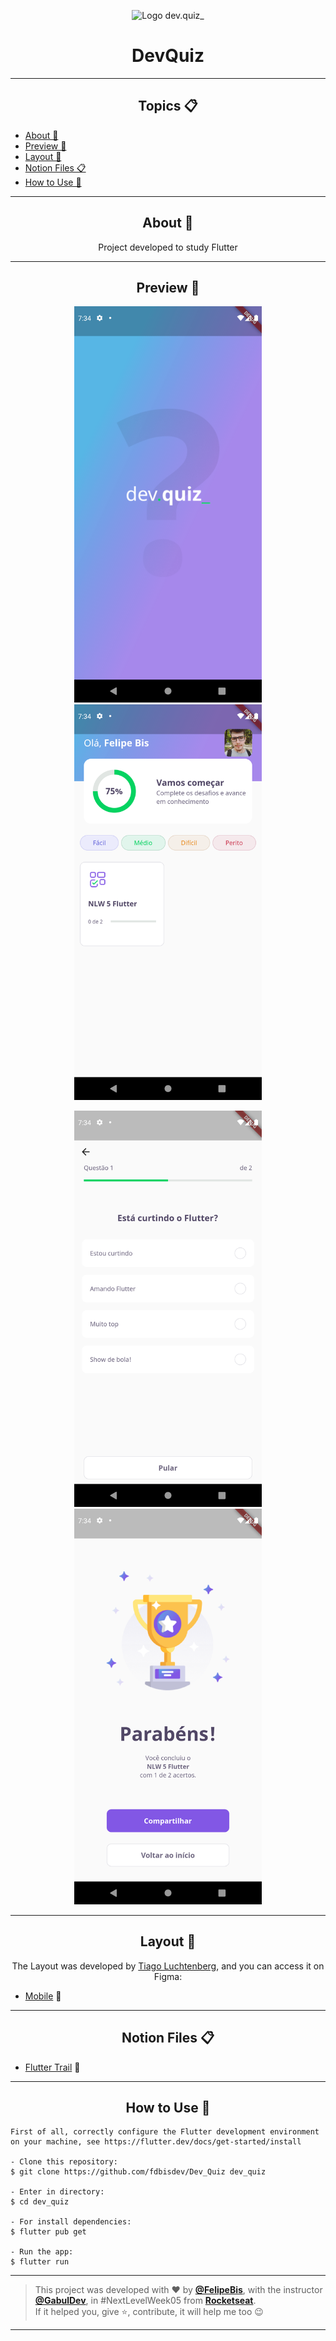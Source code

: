 <p align="center">
      <img src="https://user-images.githubusercontent.com/59374587/115237065-7e835c80-a0f2-11eb-8922-d2a14bac363b.png" width="70" alt="Logo dev.quiz_"/>
</p>

<h1 align="center">DevQuiz</h1>

---

<h2 align="center">Topics 📋</h2>

   <p>
   
   - [About 📖](#about-)
   - [Preview 📱](#preview-)
   - [Layout 🎨](#layout-)
   - [Notion Files 📋](#notion-files-)
   - [How to Use 🤔](#how-to-use-)


   </p>

---

<h2 align="center">About 📖</h2>
      
   <p align="center">
      Project developed to study Flutter 
   </p>

---

<h2 align="center">Preview 📱</h2>
<p align="center">
      <img src="https://raw.githubusercontent.com/FelipeBis/Dev_Quiz/main/assets/screenshot/Screenshot_1622748847.png" width="300" alt="SplashPage"/>
      <img src="https://raw.githubusercontent.com/FelipeBis/Dev_Quiz/main/assets/screenshot/Screenshot_1622748850.png" width="300" alt="HomePage"/>
</p>
<p align="center">
      <img src="https://raw.githubusercontent.com/FelipeBis/Dev_Quiz/main/assets/screenshot/Screenshot_1622748864.png" width="300" alt="QuizPage"/>
      <img src="https://raw.githubusercontent.com/FelipeBis/Dev_Quiz/main/assets/screenshot/Screenshot_1622748871.png" width="300" alt="ResultPage"/>
</p>

---

<h2 align="center">Layout 🎨</h2>

   <p align="center">
      The Layout was developed by <a href="https://instagram.com/tiagoluchtenberg">Tiago Luchtenberg</a>, and you can access it on Figma:
   
   - <a href="https://www.figma.com/file/XaC3pgD1B0iLSWLTsUqxIe/DevQuiz-(Copy)?node-id=0%3A1">Mobile</a> 📱
   </p>

---   

<h2 align="center">Notion Files 📋</h2>

- [Flutter Trail](https://www.notion.so/Trilha-Flutter-a306b8d8751b4f76a7a1fc8f29db6d65) 🚀

---

<h2 align="center">How to Use 🤔</h2>

   ```
   First of all, correctly configure the Flutter development environment on your machine, see https://flutter.dev/docs/get-started/install
   
   - Clone this repository:
   $ git clone https://github.com/fdbisdev/Dev_Quiz dev_quiz

   - Enter in directory:
   $ cd dev_quiz

   - For install dependencies:
   $ flutter pub get

   - Run the app: 
   $ flutter run
   ```

---

   >This project was developed with ❤️ by **[@FelipeBis](https://www.linkedin.com/in/felipe-bis-3681301b7/)**, with the instructor **[@GabulDev](https://www.linkedin.com/in/gabuldev/)**, in #NextLevelWeek05 from **[Rocketseat](https://rocketseat.com.br/)**.<br>
   If it helped you, give ⭐, contribute, it will help me too 😉

---
